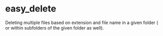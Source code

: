# easy_delete
Deleting multiple files based on extension and file name in a given folder ( or within subfolders of the given folder as well).
